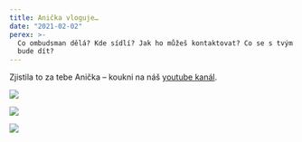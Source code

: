 ```yaml
---
title: Anička vloguje…
date: "2021-02-02"
perex: >-
  Co ombudsman dělá? Kde sídlí? Jak ho můžeš kontaktovat? Co se s tvým podnětem
  bude dít?
---
```




Zjistila to za tebe Anička – koukni na náš [youtube kanál](https://www.youtube.com/watch?v=iiw2OM4jDbA). 



![](/media/anicka_vloguje_01.jpg.jpg) 



![](/media/anicka_vloguje_2_01.jpg.jpg) 



![](/media/anicka_vloguje_3_01.jpg.jpg) 


